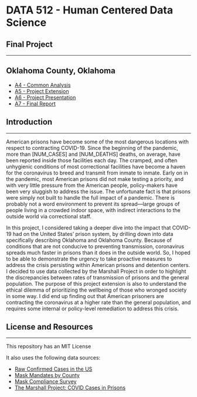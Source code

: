 # DATA 512 - Human Centered Data Science
## Final Project
___
## Oklahoma County, Oklahoma
- [A4 - Common Analysis](https://github.com/sandeeptiwari6/data-512-final/blob/main/a4/hcds-a4-analysis.ipynb)
- [A5 - Project Extension](https://github.com/sandeeptiwari6/data-512-final/blob/main/a5/A5-Project%20Extension.pdf)
- [A6 - Project Presentation](https://github.com/sandeeptiwari6/data-512-final/blob/main/a6/prison-covid-analysis.ipynb)
- [A7 - Final Report](https://github.com/sandeeptiwari6/data-512-final/blob/main/A7%20-%20Project%20Report.pdf)

## Introduction
___
American prisons have become some of the most dangerous locations with respect to contracting COVID-19. Since the beginning of the pandemic, more than [NUM_CASES] and [NUM_DEATHS] deaths, on average, have been reported inside those facilities each day. The cramped, and often unhygienic conditions of most correctional facilities have become a haven for the coronavirus to breed and transmit from inmate to inmate. Early on in the pandemic, most American prisons did not make testing a priority, and with very little pressure from the American people, policy-makers have been very sluggish to address the issue. The unfortunate fact is that prisons were simply not built to handle the full impact of a pandemic. There is probably not a word environment to prevent its spread—large groups of people living in a crowded indoor space, with indirect interactions to the outside world via correctional staff.

In this project, I considered taking a deeper dive into the impact that COVID-19 had on the United States’ prison system, by drilling down into data specifically describing Oklahoma and Oklahoma County. Because of conditions that are not conducive to preventing transmission, coronavirus spreads much faster in prisons than it does in the outside world. So, I hoped to be able to demonstrate the urgency to take proactive measures to address the crisis persisting within American prisons and detention centers. I decided to use data collected by the Marshall Project in order to highlight the discrepancies between rates of transmission of prisons and the general population. The purpose of this project extension is also to understand the ethical dilemma of prioritizing the wellbeing of those who wronged society in some way. I did end up finding out that American prisoners are contracting the coronavirus at a higher rate than the general population, and requires some internal or policy-level remediation to address this crisis.

## License and Resources
___
This repository has an MIT License

It also uses the following data sources:
- [Raw Confirmed Cases in the US](https://www.kaggle.com/antgoldbloom/covid19-data-from-john-hopkins-university?select=RAW_us_confirmed_cases.csv)
- [Mask Mandates by County](https://data.cdc.gov/Policy-Surveillance/U-S-State-and-Territorial-Public-Mask-Mandates-Fro/62d6-pm5i)
- [Mask Compliance Survey](https://github.com/nytimes/covid-19-data/tree/master/mask-use)
- [The Marshall Project: COVID Cases in Prisons](https://data.world/associatedpress/marshall-project-covid-cases-in-prisons)

